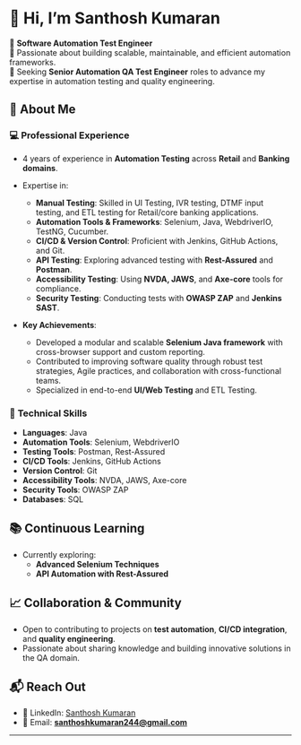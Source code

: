 # 👋 Hi, I’m **Santhosh Kumaran**  
🔹 **Software Automation Test Engineer**  
🔹 Passionate about building scalable, maintainable, and efficient automation frameworks.  
🔹 Seeking **Senior Automation QA Test Engineer** roles to advance my expertise in automation testing and quality engineering.


## 🌟 **About Me**  

### 💻 **Professional Experience**  
- 4 years of experience in **Automation Testing** across **Retail** and **Banking domains**.  
- Expertise in:  
  - **Manual Testing**: Skilled in UI Testing, IVR testing, DTMF input testing, and ETL testing for Retail/core banking applications.  
  - **Automation Tools & Frameworks**: Selenium, Java, WebdriverIO, TestNG, Cucumber.  
  - **CI/CD & Version Control**: Proficient with Jenkins, GitHub Actions, and Git.  
  - **API Testing**: Exploring advanced testing with **Rest-Assured** and **Postman**.  
  - **Accessibility Testing**: Using **NVDA, JAWS**, and **Axe-core** tools for compliance.  
  - **Security Testing**: Conducting tests with **OWASP ZAP** and **Jenkins SAST**.  

- **Key Achievements**:  
  - Developed a modular and scalable **Selenium Java framework** with cross-browser support and custom reporting.  
  - Contributed to improving software quality through robust test strategies, Agile practices, and collaboration with cross-functional teams.  
  - Specialized in end-to-end **UI/Web Testing** and ETL Testing.  

### 🔧 **Technical Skills**  
- **Languages**: Java  
- **Automation Tools**: Selenium, WebdriverIO  
- **Testing Tools**: Postman, Rest-Assured  
- **CI/CD Tools**: Jenkins, GitHub Actions  
- **Version Control**: Git  
- **Accessibility Tools**: NVDA, JAWS, Axe-core  
- **Security Tools**: OWASP ZAP  
- **Databases**: SQL  

## 📚 **Continuous Learning**  
- Currently exploring:  
  - **Advanced Selenium Techniques**  
  - **API Automation with Rest-Assured**  

## 📈 **Collaboration & Community**  
- Open to contributing to projects on **test automation**, **CI/CD integration**, and **quality engineering**.  
- Passionate about sharing knowledge and building innovative solutions in the QA domain.  

## 📬 **Reach Out**  
- 💼 LinkedIn: [Santhosh Kumaran](https://www.linkedin.com/in/s-santhosh-kumaran-973b9212a/)  
- 📧 Email: **santhoshkumaran244@gmail.com**  

---
<!---
Santhoshkumaran18/Santhoshkumaran18 is a ✨ special ✨ repository because its `README.md` (this file) appears on your GitHub profile.
You can click the Preview link to take a look at your changes.
--->
